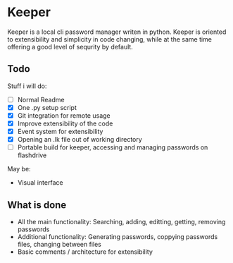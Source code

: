 # Keeper

Keeper is a local cli password manager writen in python. Keeper is oriented to extensibility and simplicity in code changing, while at the same time offering a good level of sequrity by default. 
## Todo

Stuff i will do: 

- [ ]  Normal Readme
- [x]  One .py setup script
- [x]  Git integration for remote usage
- [x]  Improve extensibility of the code
- [x]  Event system for extensibility
- [x]  Opening an .lk file out of working directory
- [ ]  Portable build for keeper, accessing and managing passwords on flashdrive

May be:

- Visual interface
## What is done

- All the main functionality: Searching, adding, editting, getting, removing passwords 
- Additional functionality: Generating passwords, coppying passwords files, changing between files
- Basic comments / architecture for extensibility
